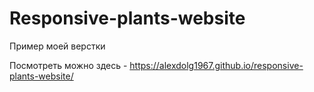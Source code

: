 # Responsive-plants-website

Пример моей верстки

Посмотреть можно здесь - https://alexdolg1967.github.io/responsive-plants-website/
